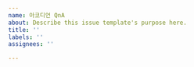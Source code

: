 ```yaml
---
name: 아코디언 QnA
about: Describe this issue template's purpose here.
title: ''
labels: ''
assignees: ''

---
```



